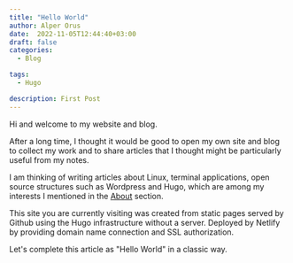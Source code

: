 ```yaml
---
title: "Hello World"
author: Alper Orus
date:  2022-11-05T12:44:40+03:00
draft: false
categories:
  - Blog

tags:
  - Hugo

description: First Post
---
```


Hi and welcome to my website and blog.

After a long time, I thought it would be good to open my own site and blog to collect my work and to share articles that I thought might be particularly useful from my notes.

I am thinking of writing articles about Linux, terminal applications, open source structures such as Wordpress and Hugo, which are among my interests I mentioned in the [About](/about) section.

This site you are currently visiting was created from static pages served by Github using the Hugo infrastructure without a server. Deployed by Netlify by providing domain name connection and SSL authorization.

Let's complete this article as "Hello World" in a classic way.
